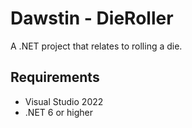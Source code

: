 # Dawstin - DieRoller
A .NET project that relates to rolling a die.

## Requirements
- Visual Studio 2022
- .NET 6 or higher
